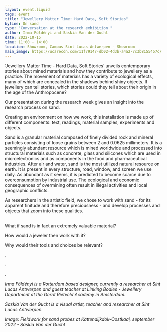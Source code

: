 ```yaml
---
layout: event.liquid
tags: event
title: "Jewellery Matter Time: Hard Data, Soft Stories"
byline: On sand
type: "Conversation at the research exhibition "
author: Irma Földényi and Saskia Van der Gucht
date: 2022-10-15
time: 11:00 - 14:00
location: Showroom, Campus Sint Lucas Antwerpen - Showroom
main_image: https://ucarecdn.com/11f79147-db02-4d3b-a4a2-7c3b8155457c/
---
```

‘Jewellery Matter Time - Hard Data, Soft Stories’ unveils contemporary stories about mined materials and how they contribute to jewellery as a practice. The movement of materials has a variety of ecological effects, many of which are concealed in the shadows behind shiny objects. If jewellery can tell stories, which stories could they tell about their origin in the age of the Anthropocene? 

Our presentation during the research week gives an insight into the research process on sand.

Creating an environment on how we work, this installation is made up of different components: text, readings, material samples, experiments and objects.

Sand is a granular material composed of finely divided rock and mineral particles consisting of loose grains between 2 and 0.0625 millimeters. It is a seemingly abundant resource which is mined worldwide and processed into structural materials such as concrete, glass and silicones which are used in microelectronics and as components in the food and pharmaceutical industries. After air and water, sand is the most utilized natural resource on earth. It is present in every structure, road, window, and screen we use daily. As abundant as it seems, it is predicted to become scarce due to overconsumption by industrial use. The ecological and economic consequences of overmining often result in illegal activities and local geographic conflicts.

As researchers in the artistic field, we chose to work with sand - for its apparent finitude and therefore preciousness - and develop processes and objects that zoom into these qualities. 

 \
What if sand is in fact an extremely valuable material? 

How would a jeweler then work with it? 

Why would their tools and choices be relevant?

.

.

.

*Irma Földényi is a Rotterdam based designer, currently a researcher at Sint Lucas Antwerpen and guest teacher at Linking Bodies - Jewellery Department at the Gerrit Rietveld Academy in Amsterdam.*

*Saskia Van der Gucht is a visual artist, teacher and researcher at Sint Lucas Antwerpen.*

*Image: Fieldwork for sand probes at Kattendijkdok-Oostkaai, september 2022 - Saskia Van der Gucht*